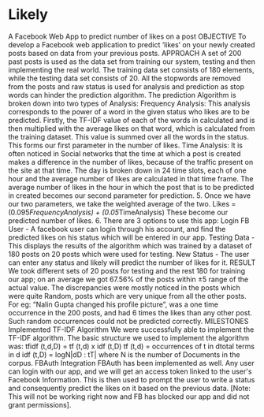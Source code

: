 # Likely

A Facebook Web App to predict number of likes on a post
OBJECTIVE
To develop a Facebook web application to predict ‘likes’ on your newly created posts based on data from your previous posts.
APPROACH
A set of 200 past posts is used as the data set from training our system, testing and then implementing the real world.
The training data set consists of 180 elements, while the testing data set consists of 20.
All the stopwords are removed from the posts and raw status is used for analysis and prediction as stop words can hinder the prediction algorithm.
The prediction Algorithm is broken down into two types of Analysis:
Frequency Analysis: This analysis corresponds to the power of a word in the given status who likes are to be predicted. Firstly, the TF-IDF value of each of the words in calculated and is then multiplied with the average likes on that word, which is calculated from the training dataset. This value is summed over all the words in the status. This forms our first parameter in the number of likes.
Time Analysis: It is often noticed in Social networks that the time at which a post is created makes a difference in the number of likes, because of the traffic present on the site at that time. The day is broken down in 24 time slots, each of one hour and the average number of likes are calculated in that time frame. The average number of likes in the hour in which the post that is to be predicted in created becomes our second parameter for prediction.
5. Once we have our two parameters, we take the weighted average of the two. 
Likes = (0.095*FrequencyAnalysis) + (0.05*TimeAnalysis)
These become our predicted number of likes.
6.  There are 3 options to use this app:
Login FB User - A facebook user can login through his account, and find the predicted likes on his status which will be entered in our app. 
Testing Data - This displays the results of the algorithm which was trained by a dataset of 180 posts on 20 posts which were used for testing.
New Status - The user can enter any status and likely will predict the number of likes for it.
RESULT
We took different sets of 20 posts for testing and the rest 180 for training our app; on an average we got 67.56% of the posts within ±5 range of the actual value. The discrepancies were mostly noticed in the posts which were quite Random, posts which are very unique from all the other posts. For eg: “Nalin Gupta changed his profile picture”, was a one time occurrence in the 200 posts, and had 6 times the likes than any other post. Such random occurrences could not be predicted correctly. 
MILESTONES
Implemented TF-IDF Algorithm
We were successfully able to implement the TF-IDF algorithm. The basic structure we used to implement the algorithm was: 
tfidf (t,d,D) = tf (t,d) x idf (t,D)
tf (t,d) = occurrences of t in dtotal terms in d
idf (t,D) = logN|dD : tT|
where N is the number of Documents in the corpus.
FBAuth Integration
FBAuth has been implemented as well. Any user can login with our app, and we will get an access token linked to the user's Facebook Information. This is then used to prompt the user to write a status and consequently predict the likes on it based on the previous data. [Note: This will not be working right now and FB has blocked our app and did not grant permissions].

